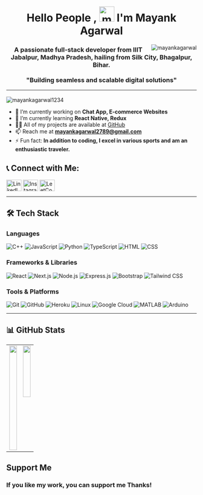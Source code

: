 <div>
  <h1 align="center">Hello People , <img src="https://fonts.gstatic.com/s/e/notoemoji/latest/1f44b_1f3fb/512.webp" height="40" width="40" alt="mayankagarwal1234" /> I'm Mayank Agarwal </h1><img align="right" src="https://user-images.githubusercontent.com/74038190/212259469-6b5a27d8-22c1-4716-9341-bef01e72dd21.jpg" alt="mayankagarwal" />
</div>
  <h3 align="center">A passionate full-stack developer from IIIT Jabalpur, Madhya Pradesh, hailing from Silk City, Bhagalpur, Bihar.<br>
  <br> "Building seamless and scalable digital solutions" <hr>
  </h3>
  
  <p align="left"> <img src="https://komarev.com/ghpvc/?username=mayankagarwal1234&label=Profile%20views&color=0e75b6&style=flat" alt="mayankagarwal1234" /> </p> 

- 🔭 I’m currently working on **Chat App, E-commerce Websites**
- 🌱 I’m currently learning **React Native, Redux**
- 👨‍💻 All of my projects are available at [GitHub](https://github.com/mayankagarwal1234)
- 📫 Reach me at **mayankagarwal2789@gmail.com**
- ⚡ Fun fact: **In addition to coding, I excel in various sports and am an enthusiastic traveler.**

## 📞 Connect with Me:
<p align="left">
<a href="https://www.linkedin.com/in/mayank-agarwal-04284a258/" target="_blank"><img align="center" src="https://raw.githubusercontent.com/rahuldkjain/github-profile-readme-generator/master/src/images/icons/Social/linked-in-alt.svg" alt="LinkedIn" height="30" width="40" /></a>
<a href="https://www.instagram.com/mayank__agarwal_/" target="_blank"><img align="center" src="https://raw.githubusercontent.com/rahuldkjain/github-profile-readme-generator/master/src/images/icons/Social/instagram.svg" alt="Instagram" height="30" width="40" /></a>
<a href="https://www.leetcode.com/mayank_agarwal_/" target="_blank"><img align="center" src="https://raw.githubusercontent.com/rahuldkjain/github-profile-readme-generator/master/src/images/icons/Social/leet-code.svg" alt="LeetCode" height="30" width="40" /></a>
</p>

---

## 🛠 Tech Stack

### Languages
![C++](https://img.shields.io/badge/C++-00599C?style=flat&logo=cplusplus&logoColor=white)
![JavaScript](https://img.shields.io/badge/JavaScript-F7DF1E?style=flat&logo=javascript&logoColor=black)
![Python](https://img.shields.io/badge/Python-3776AB?style=flat&logo=python&logoColor=white)
![TypeScript](https://img.shields.io/badge/TypeScript-3178C6?style=flat&logo=typescript&logoColor=white)
![HTML](https://img.shields.io/badge/HTML5-E34F26?style=flat&logo=html5&logoColor=white)
![CSS](https://img.shields.io/badge/CSS3-1572B6?style=flat&logo=css3&logoColor=white)

### Frameworks & Libraries
![React](https://img.shields.io/badge/React-61DAFB?style=flat&logo=react&logoColor=black)
![Next.js](https://img.shields.io/badge/Next.js-000000?style=flat&logo=nextdotjs&logoColor=white)
![Node.js](https://img.shields.io/badge/Node.js-339933?style=flat&logo=nodedotjs&logoColor=white)
![Express.js](https://img.shields.io/badge/Express.js-000000?style=flat&logo=express&logoColor=white)
![Bootstrap](https://img.shields.io/badge/Bootstrap-7952B3?style=flat&logo=bootstrap&logoColor=white)
![Tailwind CSS](https://img.shields.io/badge/Tailwind%20CSS-06B6D4?style=flat&logo=tailwindcss&logoColor=white)

### Tools & Platforms
![Git](https://img.shields.io/badge/Git-F05032?style=flat&logo=git&logoColor=white)
![GitHub](https://img.shields.io/badge/GitHub-181717?style=flat&logo=github&logoColor=white)
![Heroku](https://img.shields.io/badge/Heroku-430098?style=flat&logo=heroku&logoColor=white)
![Linux](https://img.shields.io/badge/Linux-FCC624?style=flat&logo=linux&logoColor=black)
![Google Cloud](https://img.shields.io/badge/Google%20Cloud-4285F4?style=flat&logo=googlecloud&logoColor=white)
![MATLAB](https://img.shields.io/badge/MATLAB-0076A8?style=flat&logo=mathworks&logoColor=white)
![Arduino](https://img.shields.io/badge/Arduino-00979D?style=flat&logo=arduino&logoColor=white)

---

## 📊 GitHub Stats

<div>
  <table width="100%">
    <tr>
      <td width="50%" valign="top">
        <a href="https://github.com/mayankagarwal1234">
          <img src="https://github-readme-stats.vercel.app/api/top-langs/?username=mayankagarwal1234&hide=html,css&title_color=ffffff&text_color=c9cacc&icon_color=4AB197&theme=highcontrast" width="100%" height="275px" />
        </a>
      </td>
      <td width="50%" valign="top">
        <a href="https://github.com/mayankagarwal1234">
          <img src="https://github-readme-stats.vercel.app/api?username=mayankagarwal1234&show_icons=true&line_height=27&count_private=true&title_color=ffffff&text_color=c9cacc&icon_color=4AB097&theme=highcontrast" width="100%" height="135px" />
        </a>
        <br />
    
  </table>
</div>

## Support Me

<h3>If you like my work, you can support me Thanks! </h3>

